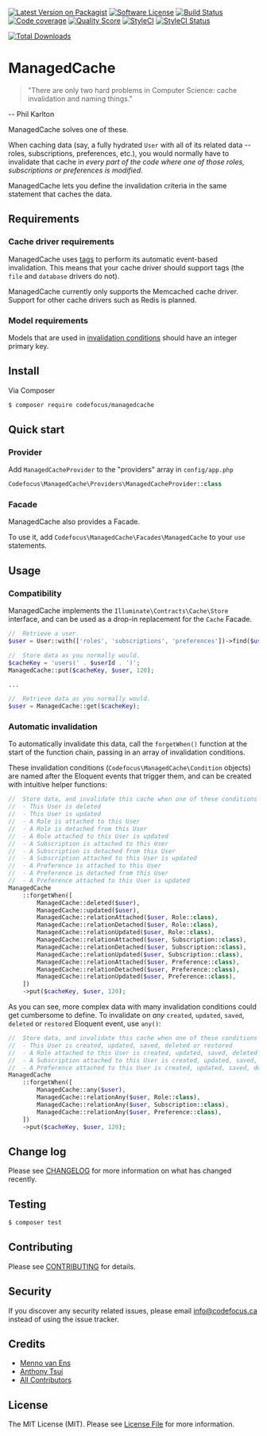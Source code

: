 [![Latest Version on Packagist][ico-version]][link-packagist]
[![Software License][ico-license]](LICENSE.md)
[![Build Status][ico-travis]][link-travis]
[![Code coverage][ico-codecov]][link-codecov]
[![Quality Score][ico-code-quality]][link-code-quality]
[![StyleCI][ico-styleci]][link-styleci]
<a href="https://styleci.io/repos/15239209"><img src="https://styleci.io/repos/15239209/shield" alt="StyleCI Status"></img></a>

[![Total Downloads][ico-downloads]][link-downloads]

# ManagedCache

> "There are only two hard problems in Computer Science: cache invalidation and naming things."

--  Phil Karlton

ManagedCache solves one of these.

When caching data (say, a fully hydrated `User` with all of its related data -- roles, subscriptions, preferences, etc.), you would normally have to invalidate that cache in _every part of the code where one of those roles, subscriptions or preferences is modified_.

ManagedCache lets you define the invalidation criteria in the same statement that caches the data.

## Requirements

### Cache driver requirements

ManagedCache uses [tags](https://laravel.com/docs/master/cache#cache-tags) to perform its automatic event-based invalidation. This means that your cache driver should support tags (the `file` and `database` drivers do not).

ManagedCache currently only supports the Memcached cache driver.
Support for other cache drivers such as Redis is planned.

### Model requirements

Models that are used in [invalidation conditions](#automatic-invalidation) should have an integer primary key.

## Install

Via Composer

``` bash
$ composer require codefocus/managedcache
```

## Quick start

### Provider

Add `ManagedCacheProvider` to the "providers" array in `config/app.php`

``` php
Codefocus\ManagedCache\Providers\ManagedCacheProvider::class
```

### Facade

ManagedCache also provides a Facade.

To use it, add `Codefocus\ManagedCache\Facades\ManagedCache` to your `use` statements.

## Usage

### Compatibility

ManagedCache implements the `Illuminate\Contracts\Cache\Store` interface, and can be used as a drop-in replacement for the `Cache` Facade.

``` php
//  Retrieve a user.
$user = User::with(['roles', 'subscriptions', 'preferences'])->find($userId);

//  Store data as you normally would.
$cacheKey = 'users(' . $userId . ')';
ManagedCache::put($cacheKey, $user, 120);

...

//  Retrieve data as you normally would.
$user = ManagedCache::get($cacheKey);
```

### Automatic invalidation

To automatically invalidate this data, call the `forgetWhen()` function at the start of the function chain, passing in an array of invalidation conditions.

These invalidation conditions (`Codefocus\ManagedCache\Condition` objects) are named after the Eloquent events that trigger them, and can be created with intuitive helper functions:

``` php
//  Store data, and invalidate this cache when one of these conditions is met:
//  - This User is deleted
//  - This User is updated
//  - A Role is attached to this User
//  - A Role is detached from this User
//  - A Role attached to this User is updated
//  - A Subscription is attached to this User
//  - A Subscription is detached from this User
//  - A Subscription attached to this User is updated
//  - A Preference is attached to this User
//  - A Preference is detached from this User
//  - A Preference attached to this User is updated
ManagedCache
    ::forgetWhen([
        ManagedCache::deleted($user),
        ManagedCache::updated($user),
        ManagedCache::relationAttached($user, Role::class),
        ManagedCache::relationDetached($user, Role::class),
        ManagedCache::relationUpdated($user, Role::class),
        ManagedCache::relationAttached($user, Subscription::class),
        ManagedCache::relationDetached($user, Subscription::class),
        ManagedCache::relationUpdated($user, Subscription::class),
        ManagedCache::relationAttached($user, Preference::class),
        ManagedCache::relationDetached($user, Preference::class),
        ManagedCache::relationUpdated($user, Preference::class),
    ])
    ->put($cacheKey, $user, 120);
```

As you can see, more complex data with many invalidation conditions could get cumbersome to define. To invalidate on _any_ `created`, `updated`, `saved`, `deleted` or `restored` Eloquent event, use `any()`:

``` php
//  Store data, and invalidate this cache when one of these conditions is met:
//  - This User is created, updated, saved, deleted or restored
//  - A Role attached to this User is created, updated, saved, deleted or restored
//  - A Subscription attached to this User is created, updated, saved, deleted or restored
//  - A Preference attached to this User is created, updated, saved, deleted or restored
ManagedCache
    ::forgetWhen([
        ManagedCache::any($user),
        ManagedCache::relationAny($user, Role::class),
        ManagedCache::relationAny($user, Subscription::class),
        ManagedCache::relationAny($user, Preference::class),
    ])
    ->put($cacheKey, $user, 120);
```

## Change log

Please see [CHANGELOG](CHANGELOG.md) for more information on what has changed recently.

## Testing

``` bash
$ composer test
```

## Contributing

Please see [CONTRIBUTING](CONTRIBUTING.md) for details.

## Security

If you discover any security related issues, please email info@codefocus.ca instead of using the issue tracker.

## Credits

- [Menno van Ens][link-author]
- [Anthony Tsui](https://github.com/matresstester)
- [All Contributors][link-contributors]

## License

The MIT License (MIT). Please see [License File](LICENSE.md) for more information.

[ico-version]: https://img.shields.io/packagist/v/codefocus/managedcache.svg?style=flat-square
[ico-license]: https://img.shields.io/badge/license-MIT-brightgreen.svg?style=flat-square
[ico-travis]: https://img.shields.io/travis/codefocus/managedcache/master.svg?style=flat-square
[ico-codecov]: https://img.shields.io/codecov/c/github/codefocus/managedcache.svg
[ico-code-quality]: https://img.shields.io/scrutinizer/g/codefocus/managedcache.svg?style=flat-square
[ico-styleci]: https://styleci.io/repos/100775975/shield
[ico-downloads]: https://img.shields.io/packagist/dt/codefocus/managedcache.svg?style=flat-square

[link-packagist]: https://packagist.org/packages/codefocus/managedcache
[link-travis]: https://travis-ci.org/codefocus/managedcache
[link-codecov]: https://codecov.io/gh/codefocus/managedcache
[link-code-quality]: https://scrutinizer-ci.com/g/codefocus/managedcache
[link-styleci]: https://styleci.io/repos/100775975
[link-downloads]: https://packagist.org/packages/codefocus/managedcache
[link-author]: https://github.com/codefocus
[link-contributors]: ../../contributors
